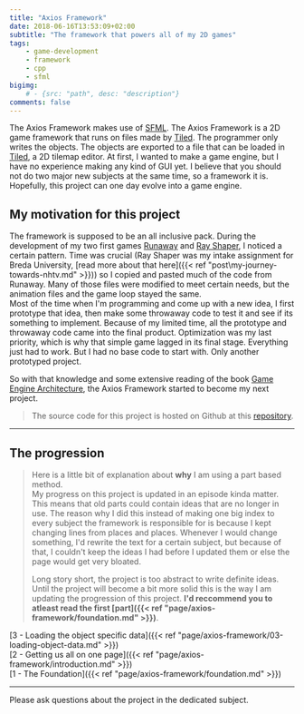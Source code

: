 ```yaml
---
title: "Axios Framework"
date: 2018-06-16T13:53:09+02:00
subtitle: "The framework that powers all of my 2D games"
tags: 
    - game-development
    - framework
    - cpp
    - sfml
bigimg: 
    # - {src: "path", desc: "description"}
comments: false
---
```

The Axios Framework makes use of [SFML](https://www.sfml-dev.org/). The Axios Framework is a 2D game framework that runs on files made by [Tiled](https://www.mapeditor.org/). The programmer only writes the objects. The objects are exported to a file that can be loaded in [Tiled](https://www.mapeditor.org/), a 2D tilemap editor. At first, I wanted to make a game engine, but I have no experience making any kind of GUI yet. I believe that you should not do two major new subjects at the same time, so a framework it is. Hopefully, this project can one day evolve into a game engine.
<!--more-->

## My motivation for this project
The framework is supposed to be an all inclusive pack. During the development of my two first games [Runaway](https://github.com/antjowie/Runaway) and [Ray Shaper](https://github.com/antjowie/Ray-Shaper), I noticed a certain pattern. Time was crucial (Ray Shaper was my intake assignment for Breda University, [read more about that here]({{< ref "post\my-journey-towards-nhtv.md" >}})) so I copied and pasted much of the code from Runaway. Many of those files were modified to meet certain needs, but the animation files and the game loop stayed the same.  
Most of the time when I'm programming and come up with a new idea, I first prototype that idea, then make some throwaway code to test it and see if its something to implement. Because of my limited time, all the prototype and throwaway code came into the final product. Optimization was my last priority, which is why that simple game lagged in its final stage. Everything just had to work. But I had no base code to start with. Only another prototyped project.

So with that knowledge and some extensive reading of the book [Game Engine Architecture](http://gameenginebook.com/), the Axios Framework started to become my next project. 

> The source code for this project is hosted on Github at this [repository](https://github.com/antjowie/axios-framework).

___
## The progression
> Here is a little bit of explanation about **why** I am using a part based method.   
> My progress on this project is updated in an episode kinda matter. This means that old parts could contain ideas that are no longer in use. The reason why I did this instead of making one big index to every subject the framework is responsible for is because I kept changing lines from places and places. Whenever I would change something, I'd rewrite the text for a certain subject, but because of that, I couldn't keep the ideas I had before I updated them or else the page would get very bloated.  
> 
> Long story short, the project is too abstract to write definite ideas. Until the project will become a bit more solid this is the way I am updating the progression of this project. **I'd reccommend you to atleast read the first [part]({{< ref "page/axios-framework/foundation.md" >}})**.

[3 - Loading the object specific data]({{< ref "page/axios-framework/03-loading-object-data.md" >}})  
[2 - Getting us all on one page]({{< ref "page/axios-framework/introduction.md" >}})  
[1 - The Foundation]({{< ref "page/axios-framework/foundation.md" >}})  

___
Please ask questions about the project in the dedicated subject. 